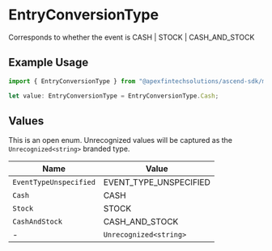 # EntryConversionType

Corresponds to whether the event is CASH | STOCK | CASH_AND_STOCK

## Example Usage

```typescript
import { EntryConversionType } from "@apexfintechsolutions/ascend-sdk/models/components";

let value: EntryConversionType = EntryConversionType.Cash;
```

## Values

This is an open enum. Unrecognized values will be captured as the `Unrecognized<string>` branded type.

| Name                   | Value                  |
| ---------------------- | ---------------------- |
| `EventTypeUnspecified` | EVENT_TYPE_UNSPECIFIED |
| `Cash`                 | CASH                   |
| `Stock`                | STOCK                  |
| `CashAndStock`         | CASH_AND_STOCK         |
| -                      | `Unrecognized<string>` |